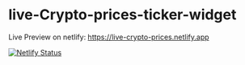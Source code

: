# live-Crypto-prices-ticker-widget

Live Preview on netlify: https://live-crypto-prices.netlify.app



[![Netlify Status](https://api.netlify.com/api/v1/badges/60af7f70-0b29-4e1d-a861-b7f1eee6d767/deploy-status)](https://app.netlify.com/sites/live-crypto-prices/deploys)
